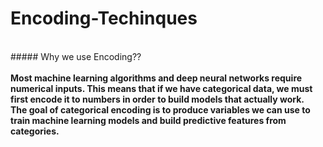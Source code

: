 # Encoding-Techinques
<br>
##### Why we use Encoding??<br>
<br>
<b>Most machine learning algorithms and deep neural networks require numerical inputs. This means that if we have categorical data, we must first encode it to numbers in order to build models that actually work.<br>
The goal of categorical encoding is to produce variables we can use to train machine learning models and build predictive features from categories.</b>
